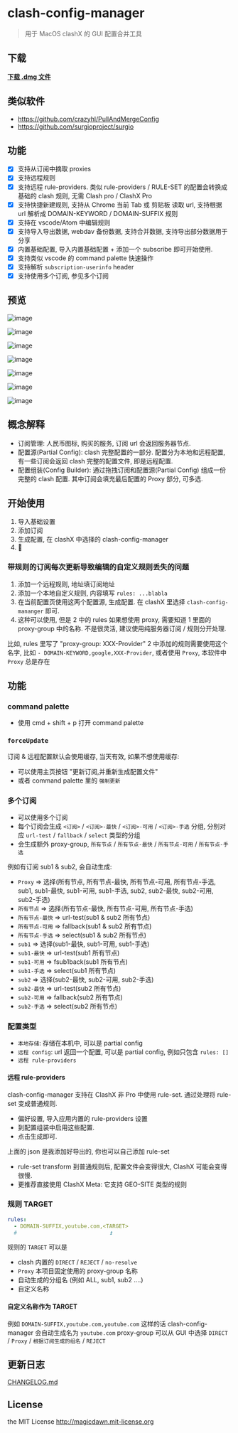 # clash-config-manager

> 用于 MacOS clashX 的 GUI 配置合并工具

## 下载

[**下载 .dmg 文件**](https://github.com/magicdawn/clash-config-manager/releases/latest)

## 类似软件

- https://github.com/crazyhl/PullAndMergeConfig
- https://github.com/surgioproject/surgio

## 功能

- [x] 支持从订阅中摘取 proxies
- [x] 支持远程规则
- [x] 支持远程 rule-providers. 类似 rule-providers / RULE-SET 的配置会转换成基础的 clash 规则, 无需 Clash pro / ClashX Pro
- [x] 支持快捷新建规则, 支持从 Chrome 当前 Tab 或 剪贴板 读取 url, 支持根据 url 解析成 DOMAIN-KEYWORD / DOMAIN-SUFFIX 规则
- [x] 支持在 vscode/Atom 中编辑规则
- [x] 支持导入导出数据, webdav 备份数据, 支持合并数据, 支持导出部分数据用于分享
- [x] 内置基础配置, 导入内置基础配置 + 添加一个 subscribe 即可开始使用.
- [x] 支持类似 vscode 的 command palette 快速操作
- [x] 支持解析 `subscription-userinfo` header
- [x] 支持使用多个订阅, 参见多个订阅

## 预览

![image](https://user-images.githubusercontent.com/4067115/199737198-68e0e3b1-3b48-4b0d-bcbe-50a0257c08d5.png)

![image](https://user-images.githubusercontent.com/4067115/188063804-07b4bf95-f8f8-4917-b1a0-47cbd07cc24c.png)

![image](https://user-images.githubusercontent.com/4067115/188063975-50d08893-d350-405a-baf8-dcc6bbaf1fc2.png)

![image](https://user-images.githubusercontent.com/4067115/188064097-ecb5867f-d4b1-4e6b-97b2-f768f9271d26.png)

![image](https://user-images.githubusercontent.com/4067115/188064169-3d07ed86-03d1-4d9d-befb-e97684383825.png)

![image](https://user-images.githubusercontent.com/4067115/188064365-9dbf9152-9875-4a6c-b0d6-69a6238fb529.png)

![image](https://user-images.githubusercontent.com/4067115/188064431-ce4d3639-aebc-45f1-b837-b6e117a3aced.png)

## 概念解释

- 订阅管理: 人民币图标, 购买的服务, 订阅 url 会返回服务器节点.
- 配置源(Partial Config): clash 完整配置的一部分. 配置分为本地和远程配置, 有一些订阅会返回 clash 完整的配置文件, 即是远程配置.
- 配置组装(Config Builder): 通过拖拽订阅和配置源(Partial Config) 组成一份完整的 clash 配置. 其中订阅会填充最后配置的 Proxy 部分, 可多选.

## 开始使用

1. 导入基础设置
2. 添加订阅
3. 生成配置, 在 clashX 中选择的 clash-config-manager
4. :rocket:

### 带规则的订阅每次更新导致编辑的自定义规则丢失的问题

1. 添加一个远程规则, 地址填订阅地址
2. 添加一个本地自定义规则, 内容填写 `rules: ...blabla`
3. 在当前配置页使用这两个配置源, 生成配置. 在 clashX 里选择 `clash-config-mananger` 即可.
4. 这种可以使用, 但是 2 中的 rules 如果想使用 proxy, 需要知道 1 里面的 proxy-group 中的名称. 不是很灵活, 建议使用纯服务器订阅 / 规则分开处理.

比如, rules 里写了 "proxy-group: XXX-Provider"
2 中添加的规则需要使用这个名字, 比如 `- DOMAIN-KEYWORD,google,XXX-Provider`, 或者使用 `Proxy`, 本软件中 `Proxy` 总是存在

## 功能

### command palette

- 使用 cmd + shift + p 打开 command palette

### `forceUpdate`

订阅 & 远程配置默认会使用缓存, 当天有效, 如果不想使用缓存:

- 可以使用主页按钮 "更新订阅,并重新生成配置文件"
- 或者 command palette 里的 `强制更新`

### 多个订阅

- 可以使用多个订阅
- 每个订阅会生成 `<订阅>` / `<订阅>-最快` / `<订阅>-可用` / `<订阅>-手选` 分组, 分别对应 `url-test` / `fallback` / `select` 类型的分组
- 会生成额外 proxy-group, `所有节点` / `所有节点-最快` / `所有节点-可用` / `所有节点-手选`

例如有订阅 sub1 & sub2, 会自动生成:

- `Proxy` => 选择(所有节点, 所有节点-最快, 所有节点-可用, 所有节点-手选, sub1, sub1-最快, sub1-可用, sub1-手选, sub2, sub2-最快, sub2-可用, sub2-手选)
- `所有节点` => 选择(所有节点-最快, 所有节点-可用, 所有节点-手选)
- `所有节点-最快` => url-test(sub1 & sub2 所有节点)
- `所有节点-可用` => fallback(sub1 & sub2 所有节点)
- `所有节点-手选` => select(sub1 & sub2 所有节点)
- `sub1` => 选择(sub1-最快, sub1-可用, sub1-手选)
- `sub1-最快` => url-test(sub1 所有节点)
- `sub1-可用` => fsub1back(sub1 所有节点)
- `sub1-手选` => select(sub1 所有节点)
- `sub2` => 选择(sub2-最快, sub2-可用, sub2-手选)
- `sub2-最快` => url-test(sub2 所有节点)
- `sub2-可用` => fallback(sub2 所有节点)
- `sub2-手选` => select(sub2 所有节点)

### 配置类型

- `本地存储`: 存储在本机中, 可以是 partial config
- `远程 config`: url 返回一个配置, 可以是 partial config, 例如只包含 `rules: []`
- `远程 rule-providers`

#### 远程 rule-providers

clash-config-manager 支持在 ClashX 非 Pro 中使用 rule-set.
通过处理将 rule-set 变成普通规则.

- 偏好设置, 导入应用内置的 rule-providers 设置
- 到配置组装中启用这些配置.
- 点击生成即可.

上面的 json 是我添加好导出的, 你也可以自己添加 rule-set

- rule-set transform 到普通规则后, 配置文件会变得很大, ClashX 可能会变得很慢.
- 更推荐直接使用 ClashX Meta: 它支持 GEO-SITE 类型的规则

### 规则 TARGET

```yml
rules:
  - DOMAIN-SUFFIX,youtube.com,<TARGET>
  #                             ⏫
```

规则的 `TARGET` 可以是

- clash 内置的 `DIRECT` / `REJECT` / `no-resolve`
- `Proxy` 本项目固定使用的 proxy-group 名称
- 自动生成的分组名 (例如 ALL, sub1, sub2 ....)
- 自定义名称

#### 自定义名称作为 TARGET

例如 `DOMAIN-SUFFIX,youtube.com,youtube.com` 这样的话 clash-config-manager 会自动生成名为 `youtube.com` proxy-group
可以从 GUI 中选择 `DIRECT` / `Proxy` / `根据订阅生成的组名` / `REJECT`

## 更新日志

[CHANGELOG.md](CHANGELOG.md)

## License

the MIT License http://magicdawn.mit-license.org
